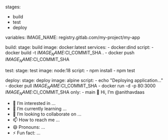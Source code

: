 stages:
  - build
  - test
  - deploy

variables:
  IMAGE_NAME: registry.gitlab.com/my-project/my-app

build:
  stage: build
  image: docker:latest
  services:
    - docker:dind
  script:
    - docker build -t $IMAGE_NAME:$CI_COMMIT_SHA .
    - docker push $IMAGE_NAME:$CI_COMMIT_SHA

test:
  stage: test
  image: node:18
  script:
    - npm install
    - npm test

deploy:
  stage: deploy
  image: alpine
  script:
    - echo "Deploying application..."
    - docker pull $IMAGE_NAME:$CI_COMMIT_SHA
    - docker run -d -p 80:3000 $IMAGE_NAME:$CI_COMMIT_SHA
  only:
    - main 👋 Hi, I’m @anithavdaas
- 👀 I’m interested in ...
- 🌱 I’m currently learning ...
- 💞️ I’m looking to collaborate on ...
- 📫 How to reach me ...
- 😄 Pronouns: ...
- ⚡ Fun fact: ...

<!---
anithavdaas/anithavdaas is a ✨ special ✨ repository because its `README.md` (this file) appears on your GitHub profile.
You can click the Preview link to take a look at your changes.
--->
